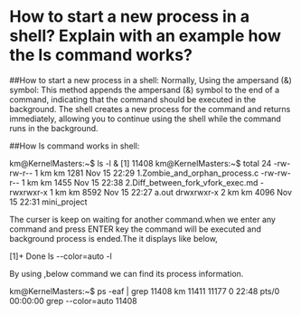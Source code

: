 # How to start a new process in a shell? Explain with an example how the ls command works?

##How to start a new process in a shell:
	Normally, Using the ampersand (&) symbol: 
			This method appends the ampersand (&) symbol to the end of a command, indicating that the command should be executed in the background. The shell creates a new process for the command and returns immediately, allowing you to continue using the shell while the command runs in the background.

##How ls command works in shell:

km@KernelMasters:~$ ls -l &
[1] 11408
km@KernelMasters:~$ total 24
-rw-rw-r-- 1 km km 1281 Nov 15 22:29 1.Zombie_and_orphan_process.c
-rw-rw-r-- 1 km km 1455 Nov 15 22:38 2.Diff_between_fork_vfork_exec.md
-rwxrwxr-x 1 km km 8592 Nov 15 22:27 a.out
drwxrwxr-x 2 km km 4096 Nov 15 22:31 mini_project

The curser is keep on waiting for another command.when we enter any command and  press ENTER key the command will be executed and background process is ended.The it displays like below,

[1]+  Done                    ls --color=auto -l


By using ,below command we can find its process information.

km@KernelMasters:~$ ps -eaf | grep 11408
km       11411 11177  0 22:48 pts/0    00:00:00 grep --color=auto 11408
 

	
